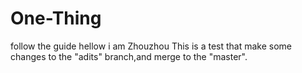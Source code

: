 # One-Thing
follow the guide
hellow  i am Zhouzhou
This is a test that make some changes to the "adits" branch,and merge to the "master".

